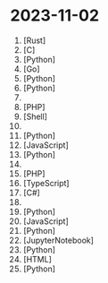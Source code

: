 # 2023-11-02

1. [](https://github.comundefined "An open source payments switch written in Rust to make payments fast, reliable and affordable") [Rust]
2. [](https://github.comundefined "A minimal programming example for a chat server") [C]
3. [](https://github.comundefined "A list of useful payloads and bypass for Web Application Security and Pentest/CTF") [Python]
4. [](https://github.comundefined "Celestia Data Availability Nodes") [Go]
5. [](https://github.comundefined "ChatGLM3 series: Open Bilingual Chat LLMs | 开源双语对话语言模型") [Python]
6. [](https://github.comundefined "Awesome multilingual OCR toolkits based on PaddlePaddle (practical ultra lightweight OCR system, support 80+ languages recognition, provide data annotation and synthesis tools, support training and deployment among server, mobile, embedded and IoT devices)") [Python]
7. [](https://github.comundefined "Curated list of project-based tutorials") 
8. [](https://github.comundefined "Curated a list of PHP YouTubers. 📋") [PHP]
9. [](https://github.comundefined "Logging Made Easy (LME) is a free and open logging and protective monitoring solution serving all organizations.") [Shell]
10. [](https://github.comundefined "These are the best resources for System Design on the Internet") 
11. [](https://github.comundefined "⚡ Building applications with LLMs through composability ⚡") [Python]
12. [](https://github.comundefined "LangServe 🦜️🏓") [JavaScript]
13. [](https://github.comundefined "Bisheng is an open LLM devops platform for next generation AI applications.") [Python]
14. [](https://github.comundefined "Community curated list of templates for the nuclei engine to find security vulnerabilities.") 
15. [](https://github.comundefined "Sistema Open Source para Identificar potenciales fraudes electorales, minimizar su ocurrencia e impacto.") [PHP]
16. [](https://github.comundefined "Highcharts JS, the JavaScript charting framework") [TypeScript]
17. [](https://github.comundefined "Windows system utilities to maximize productivity") [C#]
18. [](https://github.comundefined "👩🏿‍💻👨🏾‍💻👩🏼‍💻👨🏽‍💻👩🏻‍💻中国独立开发者项目列表 -- 分享大家都在做什么") 
19. [](https://github.comundefined "Microsoft Automatic Mixed Precision Library") [Python]
20. [](https://github.comundefined "24 Lessons, 12 Weeks, Get Started as a Web Developer") [JavaScript]
21. [](https://github.comundefined "A cross-domain diffusion model for 3D reconstruction from a single image") [Python]
22. [](https://github.comundefined "Cloud-native SIEM for intelligent security analytics for your entire enterprise.") [JupyterNotebook]
23. [](https://github.comundefined "PyTorch Tutorial for Deep Learning Researchers") [Python]
24. [](https://github.comundefined "Simple UI examples from my social media") [HTML]
25. [](https://github.comundefined "Inference code for LLaMA models") [Python]
